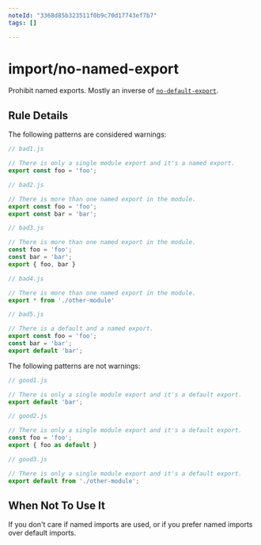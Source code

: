 ```yaml
---
noteId: "3368d85b323511f0b9c70d17743ef7b7"
tags: []

---
```


# import/no-named-export

<!-- end auto-generated rule header -->

Prohibit named exports. Mostly an inverse of [`no-default-export`].

[`no-default-export`]: ./no-default-export.md

## Rule Details

The following patterns are considered warnings:

```javascript
// bad1.js

// There is only a single module export and it's a named export.
export const foo = 'foo';
```

```javascript
// bad2.js

// There is more than one named export in the module.
export const foo = 'foo';
export const bar = 'bar';
```

```javascript
// bad3.js

// There is more than one named export in the module.
const foo = 'foo';
const bar = 'bar';
export { foo, bar }
```

```javascript
// bad4.js

// There is more than one named export in the module.
export * from './other-module'
```

```javascript
// bad5.js

// There is a default and a named export.
export const foo = 'foo';
const bar = 'bar';
export default 'bar';
```

The following patterns are not warnings:

```javascript
// good1.js

// There is only a single module export and it's a default export.
export default 'bar';
```

```javascript
// good2.js

// There is only a single module export and it's a default export.
const foo = 'foo';
export { foo as default }
```

```javascript
// good3.js

// There is only a single module export and it's a default export.
export default from './other-module';
```

## When Not To Use It

If you don't care if named imports are used, or if you prefer named imports over default imports.
